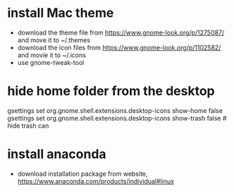 # install Mac theme

* download the theme file from https://www.gnome-look.org/p/1275087/ and move it to ~/.themes
* download the icon files from https://www.gnome-look.org/p/1102582/ and movie it to ~/.icons
* use gnome-tweak-tool

# hide home folder from the desktop

gsettings set org.gnome.shell.extensions.desktop-icons show-home false
gsettings set org.gnome.shell.extensions.desktop-icons show-trash false  # hide trash can

# install anaconda

* download installation package from website, https://www.anaconda.com/products/individual#linux
